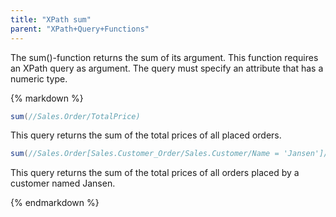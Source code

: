```yaml
---
title: "XPath sum"
parent: "XPath+Query+Functions"
---
```



The sum()-function returns the sum of its argument.
This function requires an XPath query as argument. The query must specify an attribute that has a numeric type.

<div class="alert alert-info">{% markdown %}

```java
sum(//Sales.Order/TotalPrice)
```

This query returns the sum of the total prices of all placed orders.

```java
sum(//Sales.Order[Sales.Customer_Order/Sales.Customer/Name = 'Jansen']/TotalPrice)
```

This query returns the sum of the total prices of all orders placed by a customer named Jansen.

{% endmarkdown %}</div>
